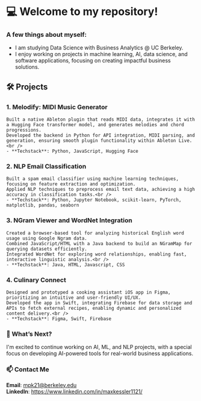 # 💻 Welcome to my repository!

### A few things about myself:
* I am studying Data Science with Business Analytics @ UC Berkeley.
* I enjoy working on projects in machine learning, AI, data science, and software applications, focusing on creating impactful business solutions.

## 🛠️ Projects
### 1. Melodify: MIDI Music Generator

    Built a native Ableton plugin that reads MIDI data, integrates it with a Hugging Face transformer model, and generates melodies and chord progressions.
    Developed the backend in Python for API integration, MIDI parsing, and generation, ensuring smooth plugin functionality within Ableton Live.<br />
    - **Techstack**: Python, JavaScript, Hugging Face

### 2. NLP Email Classification 

    Built a spam email classifier using machine learning techniques, focusing on feature extraction and optimization.
    Applied NLP techniques to preprocess email text data, achieving a high accuracy in classification tasks.<br />
    - **Techstack**: Python, Jupyter Notebook, scikit-learn, PyTorch, matplotlib, pandas, seaborn

### 3. NGram Viewer and WordNet Integration

    Created a browser-based tool for analyzing historical English word usage using Google Ngram data.
    Combined JavaScript/HTML with a Java backend to build an NGramMap for querying datasets efficiently.
    Integrated WordNet for exploring word relationships, enabling fast, interactive linguistic analysis.<br />
    - **Techstack**: Java, HTML, Javascript, CSS

### 4. Culinary Connect

    Designed and prototyped a cooking assistant iOS app in Figma, prioritizing an intuitive and user-friendly UI/UX.
    Developed the app in Swift, integrating Firebase for data storage and APIs to fetch external recipes, enabling dynamic and personalized content delivery.<br />
    - **Techstack**: Figma, Swift, Firebase
   
### 📝 What’s Next?<br />

I'm excited to continue working on AI, ML, and NLP projects, with a special focus on developing AI-powered tools for real-world business applications.

### 📫 Contact Me<br />
 **Email**: mpk21@berkeley.edu<br />
 **LinkedIn**: https://www.linkedin.com/in/maxkessler1121/ 
